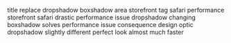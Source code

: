 title replace dropshadow boxshadow area storefront tag safari performance storefront safari drastic performance issue dropshadow changing boxshadow solves performance issue consequence design optic dropshadow slightly different perfect look almost much faster